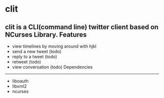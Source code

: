 clit
====
clit is a CLI(command line) twitter client based on NCurses Library.
Features
-----
* view timelines by moving around with hjkl
* send a new tweet (todo)
* reply to a tweet (todo)
* retweet (todo)
* view conversation (todo)
Dependencies
------------
* liboauth
* libxml2
* ncurses

